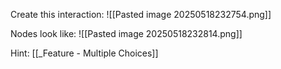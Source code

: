 
Create this interaction:
![[Pasted image 20250518232754.png]]

Nodes look like:
![[Pasted image 20250518232814.png]]

Hint: [[_Feature - Multiple Choices]]